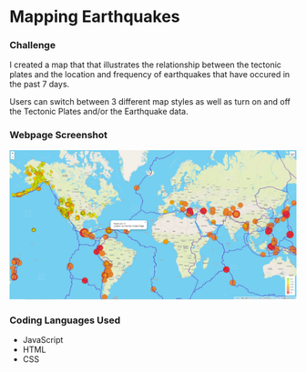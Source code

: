 # Mapping Earthquakes

### Challenge

I created a map that that illustrates the relationship between the tectonic plates and the location and frequency of earthquakes that have occured in the past 7 days. 

Users can switch between 3 different map styles as well as turn on and off the Tectonic Plates and/or the Earthquake data.

### Webpage Screenshot
![](Earthquake_Challenge/map_screenshot.png)

### Coding Languages Used
- JavaScript
- HTML
- CSS

